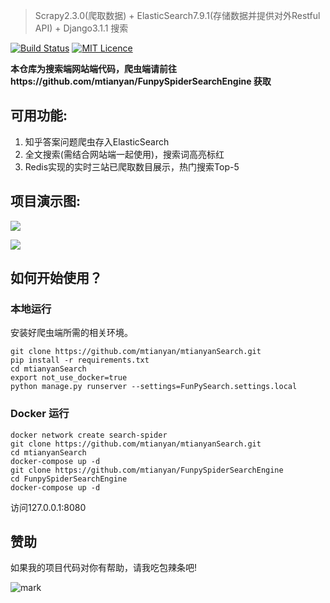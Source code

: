 >Scrapy2.3.0(爬取数据) + ElasticSearch7.9.1(存储数据并提供对外Restful API) + Django3.1.1 搜索

[![Build Status](https://travis-ci.org/mtianyan/hexoBlog-Github.svg?branch=master)](https://travis-ci.org/mtianyan/hexoBlog-Github)
[![MIT Licence](https://badges.frapsoft.com/os/mit/mit.svg?v=103)](https://opensource.org/licenses/mit-license.php)

**本仓库为搜索端网站端代码，爬虫端请前往https://github.com/mtianyan/FunpySpiderSearchEngine 获取**

## 可用功能:

1. 知乎答案问题爬虫存入ElasticSearch
2. 全文搜索(需结合网站端一起使用)，搜索词高亮标红
3. Redis实现的实时三站已爬取数目展示，热门搜索Top-5

## 项目演示图:

![](http://cdn.pic.mtianyan.cn/blog_img/20201004022048.png)

![](http://cdn.pic.mtianyan.cn/blog_img/20201004022236.png)

## 如何开始使用？

### 本地运行

安装好爬虫端所需的相关环境。

```
git clone https://github.com/mtianyan/mtianyanSearch.git
pip install -r requirements.txt
cd mtianyanSearch
export not_use_docker=true
python manage.py runserver --settings=FunPySearch.settings.local
```

### Docker 运行

```
docker network create search-spider
git clone https://github.com/mtianyan/mtianyanSearch.git
cd mtianyanSearch
docker-compose up -d
git clone https://github.com/mtianyan/FunpySpiderSearchEngine
cd FunpySpiderSearchEngine
docker-compose up -d
```

访问127.0.0.1:8080


## 赞助

如果我的项目代码对你有帮助，请我吃包辣条吧!

![mark](http://myphoto.mtianyan.cn/blog/180302/i52eHgilfD.png?imageslim)